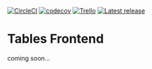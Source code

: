 [![CircleCI](https://img.shields.io/circleci/project/github/gamezeug/tables-frontend.svg)](https://circleci.com/gh/gamezeug/tables-frontend/tree/master)
[![codecov](https://codecov.io/gh/ArtunSubasi/gamezeug-tables/branch/master/graph/badge.svg)](https://codecov.io/gh/ArtunSubasi/gamezeug-tables)
[![Trello](https://img.shields.io/badge/Trello-public-brightgreen.svg)](https://trello.com/b/xavV1IPz/gamezeug)
[![Latest release](https://img.shields.io/github/tag/ArtunSubasi/gamezeug-tables.svg?label=Latest%20Release)](https://github.com/ArtunSubasi/gamezeug-tables/releases/latest)

# Tables Frontend

coming soon...
